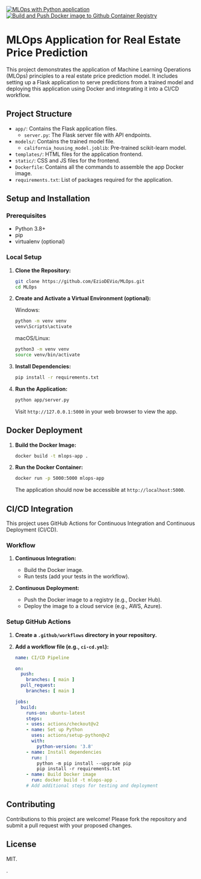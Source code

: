 [![MLOps with Python application](https://github.com/EzioDEVio/MLOps/actions/workflows/main.yml/badge.svg)](https://github.com/EzioDEVio/MLOps/actions/workflows/main.yml)   [![Build and Push Docker image to Github Container Registry](https://github.com/EzioDEVio/MLOps/actions/workflows/GHCR.yml/badge.svg)](https://github.com/EzioDEVio/MLOps/actions/workflows/GHCR.yml)

# MLOps Application for Real Estate Price Prediction

This project demonstrates the application of Machine Learning Operations (MLOps) principles to a real estate price prediction model. It includes setting up a Flask application to serve predictions from a trained model and deploying this application using Docker and integrating it into a CI/CD workflow.

## Project Structure

- `app/`: Contains the Flask application files.
  - `server.py`: The Flask server file with API endpoints.
- `models/`: Contains the trained model file.
  - `california_housing_model.joblib`: Pre-trained scikit-learn model.
- `templates/`: HTML files for the application frontend.
- `static/`: CSS and JS files for the frontend.
- `Dockerfile`: Contains all the commands to assemble the app Docker image.
- `requirements.txt`: List of packages required for the application.

## Setup and Installation

### Prerequisites

- Python 3.8+
- pip
- virtualenv (optional)

### Local Setup

1. **Clone the Repository:**

   ```bash
   git clone https://github.com/EzioDEVio/MLOps.git
   cd MLOps
   ```

2. **Create and Activate a Virtual Environment (optional):**

   Windows:
   ```bash
   python -m venv venv
   venv\Scripts\activate
   ```

   macOS/Linux:
   ```bash
   python3 -m venv venv
   source venv/bin/activate
   ```

3. **Install Dependencies:**

   ```bash
   pip install -r requirements.txt
   ```

4. **Run the Application:**

   ```bash
   python app/server.py
   ```

   Visit `http://127.0.0.1:5000` in your web browser to view the app.

## Docker Deployment

1. **Build the Docker Image:**

   ```bash
   docker build -t mlops-app .
   ```

2. **Run the Docker Container:**

   ```bash
   docker run -p 5000:5000 mlops-app
   ```

   The application should now be accessible at `http://localhost:5000`.

## CI/CD Integration

This project uses GitHub Actions for Continuous Integration and Continuous Deployment (CI/CD).

### Workflow

1. **Continuous Integration:**

   - Build the Docker image.
   - Run tests (add your tests in the workflow).

2. **Continuous Deployment:**

   - Push the Docker image to a registry (e.g., Docker Hub).
   - Deploy the image to a cloud service (e.g., AWS, Azure).

### Setup GitHub Actions

1. **Create a `.github/workflows` directory in your repository.**

2. **Add a workflow file (e.g., `ci-cd.yml`):**

   ```yaml
   name: CI/CD Pipeline

   on:
     push:
       branches: [ main ]
     pull_request:
       branches: [ main ]

   jobs:
     build:
       runs-on: ubuntu-latest
       steps:
       - uses: actions/checkout@v2
       - name: Set up Python
         uses: actions/setup-python@v2
         with:
           python-version: '3.8'
       - name: Install dependencies
         run: |
           python -m pip install --upgrade pip
           pip install -r requirements.txt
       - name: Build Docker image
         run: docker build -t mlops-app .
       # Add additional steps for testing and deployment
   ```

## Contributing

Contributions to this project are welcome! Please fork the repository and submit a pull request with your proposed changes.

## License

MIT.


.
